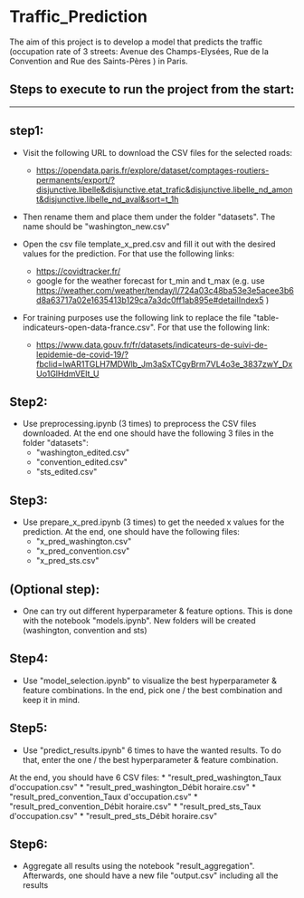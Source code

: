 # Traffic_Prediction



The aim of this project is to develop a model that predicts the traffic (occupation rate of 3 streets: Avenue des Champs-Elysées, Rue de la Convention and Rue des Saints-Pères ) in Paris.




Steps to execute to run the project from the start:
--------------------------------------------------
--------------------------------------------------
step1:
------
- Visit the following URL to download the CSV files for the selected roads:
	* https://opendata.paris.fr/explore/dataset/comptages-routiers-permanents/export/?disjunctive.libelle&disjunctive.etat_trafic&disjunctive.libelle_nd_amont&disjunctive.libelle_nd_aval&sort=t_1h
- Then rename them and place them under the folder "datasets". The name should be "washington_new.csv"


- Open the csv file template_x_pred.csv and fill it out with the desired values for the prediction. 
For that use the following links:
	* https://covidtracker.fr/
	* google for the weather forecast for t_min and t_max (e.g. use https://weather.com/weather/tenday/l/724a03c48ba53e3e5acee3b6d8a63717a02e1635413b129ca7a3dc0ff1ab895e#detailIndex5 )

- For training purposes use the following link to replace the file "table-indicateurs-open-data-france.csv". 
For that use the following link:
	* https://www.data.gouv.fr/fr/datasets/indicateurs-de-suivi-de-lepidemie-de-covid-19/?fbclid=IwAR1TGLH7MDWlb_Jm3aSxTCgyBrm7VL4o3e_3837zwY_DxUo1GlHdmVElt_U


Step2:
------
- Use preprocessing.ipynb (3 times) to preprocess the CSV files downloaded. 
At the end one should have the following 3 files in the folder "datasets":
	* "washington_edited.csv"
	* "convention_edited.csv"
	* "sts_edited.csv"

Step3: 
------
- Use prepare_x_pred.ipynb (3 times) to get the needed x values for the prediction.
At the end, one should have the following files:
	* "x_pred_washington.csv"
	* "x_pred_convention.csv"
	* "x_pred_sts.csv"

(Optional step):
----------------
- One can try out different hyperparameter & feature options. This is done with the notebook "models.ipynb". 
New folders will be created (washington, convention and sts)

Step4: 
------
- Use "model_selection.ipynb" to visualize the best hyperparameter & feature combinations. In the end, pick one / the best
combination and keep it in mind.


Step5:
------
- Use "predict_results.ipynb" 6 times to have the wanted results. To do that, enter the  one / the best
hyperparameter & feature combination.

At the end, you should have 6 CSV files:
	* "result_pred_washington_Taux d'occupation.csv"
	* "result_pred_washington_Débit horaire.csv"
	* "result_pred_convention_Taux d'occupation.csv"
	* "result_pred_convention_Débit horaire.csv"
	* "result_pred_sts_Taux d'occupation.csv"
	* "result_pred_sts_Débit horaire.csv"

Step6: 
------
- Aggregate all results using the notebook "result_aggregation".
Afterwards, one should have a new file "output.csv" including all the results
